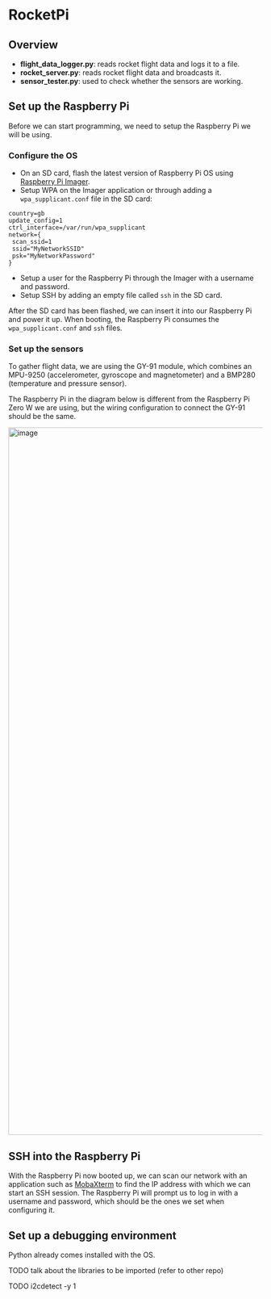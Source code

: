 # RocketPi

## Overview

- **flight_data_logger.py**: reads rocket flight data and logs it to a file.
- **rocket_server.py**: reads rocket flight data and broadcasts it.
- **sensor_tester.py**: used to check whether the sensors are working.

## Set up the Raspberry Pi

Before we can start programming, we need to setup the Raspberry Pi we will be using.

### Configure the OS

- On an SD card, flash the latest version of Raspberry Pi OS using [Raspberry Pi Imager](https://www.raspberrypi.com/software/).
- Setup WPA on the Imager application or through adding a `wpa_supplicant.conf` file in the SD card:
```
country=gb
update_config=1
ctrl_interface=/var/run/wpa_supplicant
network={
 scan_ssid=1
 ssid="MyNetworkSSID"
 psk="MyNetworkPassword"
}
```
- Setup a user for the Raspberry Pi through the Imager with a username and password.
- Setup SSH by adding an empty file called `ssh` in the SD card.

After the SD card has been flashed, we can insert it into our Raspberry Pi and power it up. When booting, the Raspberry Pi consumes the `wpa_supplicant.conf` and `ssh` files.

### Set up the sensors

To gather flight data, we are using the GY-91 module, which combines an MPU-9250 (accelerometer, gyroscope and magnetometer) and a BMP280 (temperature and pressure sensor).

The Raspberry Pi in the diagram below is different from the Raspberry Pi Zero W we are using, but the wiring configuration to connect the GY-91 should be the same.

<img width="1402" alt="image" src="https://user-images.githubusercontent.com/32271509/197072073-bcc5228b-2ce2-406d-a35d-7ada644a868c.png">

## SSH into the Raspberry Pi

With the Raspberry Pi now booted up, we can scan our network with an application such as [MobaXterm](https://mobaxterm.mobatek.net/) to find the IP address with which we can start an SSH session.
The Raspberry Pi will prompt us to log in with a username and password, which should be the ones we set when configuring it.

## Set up a debugging environment

Python already comes installed with the OS.

TODO talk about the libraries to be imported (refer to other repo)

TODO i2cdetect -y 1
